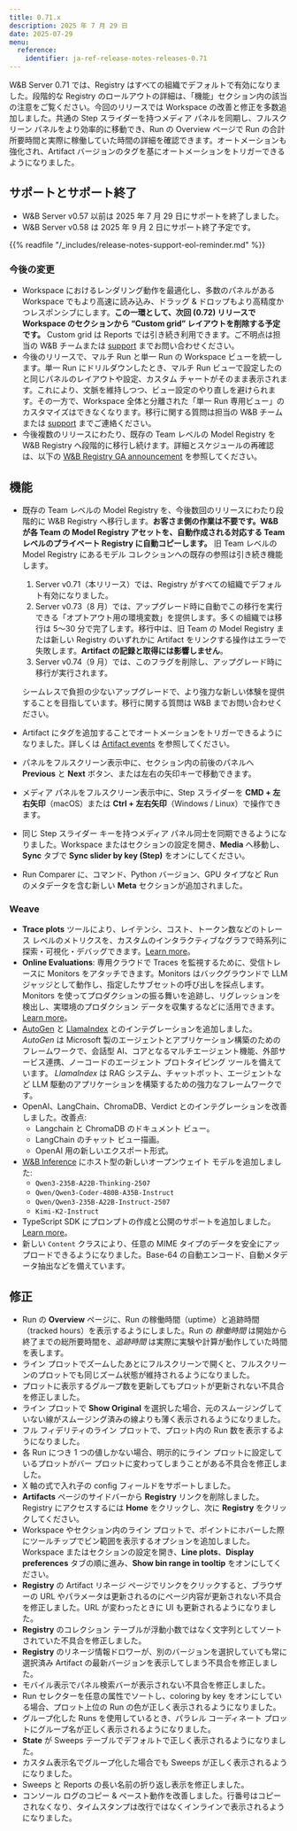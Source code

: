```yaml
---
title: 0.71.x
description: 2025 年 7 月 29 日
date: 2025-07-29
menu:
  reference:
    identifier: ja-ref-release-notes-releases-0.71
---
```


W&B Server 0.71 では、Registry はすべての組織でデフォルトで有効になりました。段階的な Registry のロールアウトの詳細は、「機能」セクション内の該当の注意をご覧ください。今回のリリースでは Workspace の改善と修正を多数追加しました。共通の Step スライダーを持つメディア パネルを同期し、フルスクリーン パネルをより効率的に移動でき、Run の Overview ページで Run の合計所要時間と実際に稼働していた時間の詳細を確認できます。オートメーションも強化され、Artifact バージョンのタグを基にオートメーションをトリガーできるようになりました。

## サポートとサポート終了
<ul>
  <li>W&B Server v0.57 以前は 2025 年 7 月 29 日にサポートを終了しました。</li>
  <li>W&B Server v0.58 は 2025 年 9 月 2 日にサポート終了予定です。</li>
</ul>

{{% readfile "/_includes/release-notes-support-eol-reminder.md" %}}

### 今後の変更
- Workspace におけるレンダリング動作を最適化し、多数のパネルがある Workspace でもより高速に読み込み、ドラッグ & ドロップもより高精度かつレスポンシブにします。**この一環として、次回 (0.72) リリースで Workspace のセクションから “Custom grid” レイアウトを削除する予定です。** Custom grid は Reports では引き続き利用できます。ご不明点は担当の W&B チームまたは [support](mailto:support@wandb.ai) までお問い合わせください。
- 今後のリリースで、マルチ Run と単一 Run の Workspace ビューを統一します。単一 Run にドリルダウンしたとき、マルチ Run ビューで設定したのと同じパネルのレイアウトや設定、カスタム チャートがそのまま表示されます。これにより、文脈を維持しつつ、ビュー設定のやり直しを避けられます。その一方で、Workspace 全体と分離された「単一 Run 専用ビュー」のカスタマイズはできなくなります。移行に関する質問は担当の W&B チームまたは [support](mailto:support@wandb.ai) までご連絡ください。
- 今後複数のリリースにわたり、既存の Team レベルの Model Registry を W&B Registry へ段階的に移行し続けます。詳細とスケジュールの再確認は、以下の [W&B Registry GA announcement](#registry_ga_announcement) を参照してください。

## 機能
- <a id="registry_ga_announcement"></a> 既存の Team レベルの Model Registry を、今後数回のリリースにわたり段階的に W&B Registry へ移行します。**お客さま側の作業は不要です。W&B が各 Team の Model Registry アセットを、自動作成される対応する Team レベルのプライベート Registry に自動コピーします。** 旧 Team レベルの Model Registry にあるモデル コレクションへの既存の参照は引き続き機能します。
    1. Server v0.71（本リリース）では、Registry がすべての組織でデフォルト有効になりました。
    2. Server v0.73（8 月）では、アップグレード時に自動でこの移行を実行できる「オプトアウト用の環境変数」を提供します。多くの組織では移行は 5〜30 分で完了します。移行中は、旧 Team の Model Registry または新しい Registry のいずれかに Artifact をリンクする操作はエラーで失敗します。**Artifact の記録と取得には影響しません**。
    3. Server v0.74（9 月）では、このフラグを削除し、アップグレード時に移行が実行されます。
    
    シームレスで負担の少ないアップグレードで、より強力な新しい体験を提供することを目指しています。移行に関する質問は W&B までお問い合わせください。
- Artifact にタグを追加することでオートメーションをトリガーできるようになりました。詳しくは [Artifact events](/guides/core/automations/automation-events#artifact-events) を参照してください。
- パネルをフルスクリーン表示中に、セクション内の前後のパネルへ **Previous** と **Next** ボタン、または左右の矢印キーで移動できます。
- メディア パネルをフルスクリーン表示中に、Step スライダーを **CMD + 左右矢印**（macOS）または **Ctrl + 左右矢印**（Windows / Linux）で操作できます。
- 同じ Step スライダー キーを持つメディア パネル同士を同期できるようになりました。Workspace またはセクションの設定を開き、**Media** へ移動し、**Sync** タブで **Sync slider by key (Step)** をオンにしてください。
- Run Comparer に、コマンド、Python バージョン、GPU タイプなど Run のメタデータを含む新しい **Meta** セクションが追加されました。

### Weave
- **Trace plots** ツールにより、レイテンシ、コスト、トークン数などのトレース レベルのメトリクスを、カスタムのインタラクティブなグラフで時系列に探索・可視化・デバッグできます。[Learn more](https://weave-docs.wandb.ai/guides/tracking/trace-plots/)。
- **Online Evaluations**: 専用クラウドで Traces を監視するために、受信トレースに Monitors をアタッチできます。Monitors はバックグラウンドで LLM ジャッジとして動作し、指定したサブセットの呼び出しを採点します。Monitors を使ってプロダクションの振る舞いを追跡し、リグレッションを検出し、実環境のプロダクション データを収集するなどに活用できます。[Learn more](https://weave-docs.wandb.ai/guides/evaluation/guardrails_and_monitors)。
- [AutoGen](https://weave-docs.wandb.ai/guides/integrations/autogen) と [LlamaIndex](https://weave-docs.wandb.ai/guides/integrations/llamaindex) とのインテグレーションを追加しました。_AutoGen_ は Microsoft 製のエージェントとアプリケーション構築のためのフレームワークで、会話型 AI、コアとなるマルチエージェント機能、外部サービス連携、ノーコードのエージェント プロトタイピング ツールを備えています。 _LlamaIndex_ は RAG システム、チャットボット、エージェントなど LLM 駆動のアプリケーションを構築するための強力なフレームワークです。
- OpenAI、LangChain、ChromaDB、Verdict とのインテグレーションを改善しました。改善点:
  - Langchain と ChromaDB のドキュメント ビュー。
  - LangChain のチャット ビュー描画。
  - OpenAI 用の新しいエクスポート形式。
- [W&B Inference](https://wandb.ai/inference) にホスト型の新しいオープンウェイト モデルを追加しました:
    - `Qwen3-235B-A22B-Thinking-2507`
    - `Qwen/Qwen3-Coder-480B-A35B-Instruct`
    - `Qwen/Qwen3-235B-A22B-Instruct-2507`
    - `Kimi-K2-Instruct`
- TypeScript SDK にプロンプトの作成と公開のサポートを追加しました。[Learn more](https://weave-docs.wandb.ai/guides/core-types/prompts/)。
- 新しい `Content` クラスにより、任意の MIME タイプのデータを安全にアップロードできるようになりました。Base-64 の自動エンコード、自動メタデータ抽出などを備えています。

## 修正
- Run の **Overview** ページに、Run の稼働時間（uptime）と追跡時間（tracked hours）を表示するようにしました。Run の *稼働時間* は開始から終了までの総所要時間を、*追跡時間* は実際に実験や計算が動作していた時間を表します。
- ライン プロットでズームしたあとにフルスクリーンで開くと、フルスクリーンのプロットでも同じズーム状態が維持されるようになりました。
- プロットに表示するグループ数を更新してもプロットが更新されない不具合を修正しました。
- ライン プロットで **Show Original** を選択した場合、元のスムージングしていない線がスムージング済みの線よりも薄く表示されるようになりました。
- フル フィデリティのライン プロットで、プロット内の Run 数を表示するようになりました。
- 各 Run につき 1 つの値しかない場合、明示的にライン プロットに設定しているプロットがバー プロットに変わってしまうことがある不具合を修正しました。
- X 軸の式で入れ子の config フィールドをサポートしました。
- **Artifacts** ページのサイドバーから **Registry** リンクを削除しました。Registry にアクセスするには **Home** をクリックし、次に **Registry** をクリックしてください。
- Workspace やセクション内のライン プロットで、ポイントにホバーした際にツールチップでビン範囲を表示するオプションを追加しました。Workspace またはセクションの設定を開き、**Line plots**、**Display preferences** タブの順に進み、**Show bin range in tooltip** をオンにしてください。
- **Registry** の Artifact リネージ ページでリンクをクリックすると、ブラウザーの URL やパラメータは更新されるのにページ内容が更新されない不具合を修正しました。URL が変わったときに UI も更新されるようになりました。
- **Registry** のコレクション テーブルが浮動小数ではなく文字列としてソートされていた不具合を修正しました。
- **Registry** のリネージ情報ドロワーが、別のバージョンを選択していても常に選択済み Artifact の最新バージョンを表示してしまう不具合を修正しました。
- モバイル表示でパネル検索バーが表示されない不具合を修正しました。
- Run セレクターを任意の属性でソートし、coloring by key をオンにしている場合、プロット上位の Run の色が正しく表示されるようになりました。
- グループ化した Runs を使用しているとき、パラレル コーディネート プロットにグループ名が正しく表示されるようになりました。
- **State** が Sweeps テーブルでデフォルトで正しく表示されるようになりました。
- カスタム表示名でグループ化した場合でも Sweeps が正しく表示されるようになりました。
- Sweeps と Reports の長い名前の折り返し表示を修正しました。
- コンソール ログのコピー & ペースト動作を改善しました。行番号はコピーされなくなり、タイムスタンプは改行ではなくインラインで表示されるようになりました。